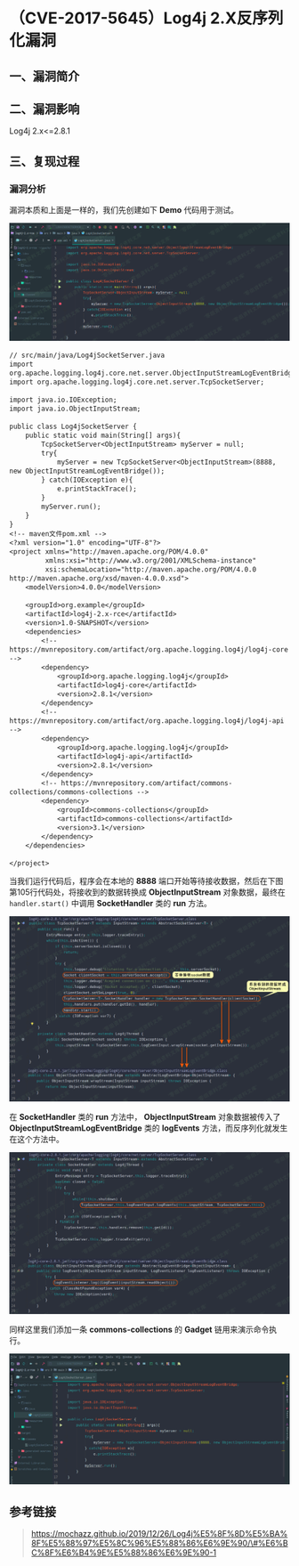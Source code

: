 （CVE-2017-5645）Log4j 2.X反序列化漏洞
======================================

一、漏洞简介
------------

二、漏洞影响
------------

Log4j 2.x\<=2.8.1

三、复现过程
------------

### 漏洞分析

漏洞本质和上面是一样的，我们先创建如下 **Demo** 代码用于测试。

![](./.resource/(CVE-2017-5645)Log4j2.X反序列化漏洞/media/rId25.png)

    // src/main/java/Log4jSocketServer.java
    import org.apache.logging.log4j.core.net.server.ObjectInputStreamLogEventBridge;
    import org.apache.logging.log4j.core.net.server.TcpSocketServer;

    import java.io.IOException;
    import java.io.ObjectInputStream;

    public class Log4jSocketServer {
        public static void main(String[] args){
            TcpSocketServer<ObjectInputStream> myServer = null;
            try{
                myServer = new TcpSocketServer<ObjectInputStream>(8888, new ObjectInputStreamLogEventBridge());
            } catch(IOException e){
                e.printStackTrace();
            }
            myServer.run();
        }
    }
    <!-- maven文件pom.xml -->
    <?xml version="1.0" encoding="UTF-8"?>
    <project xmlns="http://maven.apache.org/POM/4.0.0"
             xmlns:xsi="http://www.w3.org/2001/XMLSchema-instance"
             xsi:schemaLocation="http://maven.apache.org/POM/4.0.0 http://maven.apache.org/xsd/maven-4.0.0.xsd">
        <modelVersion>4.0.0</modelVersion>

        <groupId>org.example</groupId>
        <artifactId>log4j-2.x-rce</artifactId>
        <version>1.0-SNAPSHOT</version>
        <dependencies>
            <!-- https://mvnrepository.com/artifact/org.apache.logging.log4j/log4j-core -->
            <dependency>
                <groupId>org.apache.logging.log4j</groupId>
                <artifactId>log4j-core</artifactId>
                <version>2.8.1</version>
            </dependency>
            <!-- https://mvnrepository.com/artifact/org.apache.logging.log4j/log4j-api -->
            <dependency>
                <groupId>org.apache.logging.log4j</groupId>
                <artifactId>log4j-api</artifactId>
                <version>2.8.1</version>
            </dependency>
            <!-- https://mvnrepository.com/artifact/commons-collections/commons-collections -->
            <dependency>
                <groupId>commons-collections</groupId>
                <artifactId>commons-collections</artifactId>
                <version>3.1</version>
            </dependency>
        </dependencies>

    </project>

当我们运行代码后，程序会在本地的 **8888**
端口开始等待接收数据，然后在下图第105行代码处，将接收到的数据转换成
**ObjectInputStream** 对象数据，最终在 `handler.start()` 中调用
**SocketHandler** 类的 **run** 方法。

![](./.resource/(CVE-2017-5645)Log4j2.X反序列化漏洞/media/rId26.png)

在 **SocketHandler** 类的 **run** 方法中， **ObjectInputStream**
对象数据被传入了 **ObjectInputStreamLogEventBridge** 类的 **logEvents**
方法，而反序列化就发生在这个方法中。

![](./.resource/(CVE-2017-5645)Log4j2.X反序列化漏洞/media/rId27.png)

同样这里我们添加一条 **commons-collections** 的 **Gadget**
链用来演示命令执行。

![](./.resource/(CVE-2017-5645)Log4j2.X反序列化漏洞/media/rId28.gif)

参考链接
--------

> https://mochazz.github.io/2019/12/26/Log4j%E5%8F%8D%E5%BA%8F%E5%88%97%E5%8C%96%E5%88%86%E6%9E%90/\#%E6%BC%8F%E6%B4%9E%E5%88%86%E6%9E%90-1
